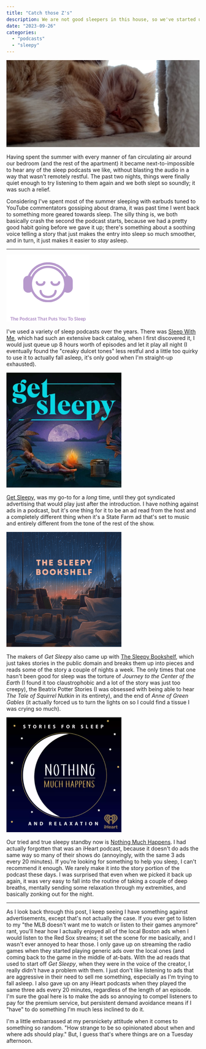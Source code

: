 ```yaml
---
title: "Catch those Z's"
description: We are not good sleepers in this house, so we've started using podcasts to help us get some rest at night. These are my recommendations.
date: "2023-09-26"
categories: 
  - "podcasts"
  - "sleepy"
---
```


![Rudy, an orange tabby cat sleeps curled up, with his head pillowed on his own tail](images/IMG_20230925_131127971_HDR-1024x461.jpg)

Having spent the summer with every manner of fan circulating air around our bedroom (and the rest of the apartment) it became next-to-impossible to hear any of the sleep podcasts we like, without blasting the audio in a way that wasn't remotely restful. The past two nights, things were finally quiet enough to try listening to them again and we both slept so soundly; it was such a relief.

Considering I've spent most of the summer sleeping with earbuds tuned to YouTube commentators gossiping about drama, it was past time I went back to something more geared towards sleep. The silly thing is, we both basically crash the second the podcast starts, because we had a pretty good habit going before we gave it up; there's something about a soothing voice telling a story that just makes the entry into sleep so much smoother, and in turn, it just makes it easier to _stay_ asleep.

* * *

![Logo for the podcast Sleep With me, with the tag line "The Podcast that Puts you to Sleep"](images/SleepWithMeLogo.png)

I've used a variety of sleep podcasts over the years. There was [Sleep With Me](http://www.sleepwithmepodcast.com/), which had such an extensive back catalog, when I first discovered it, I would just queue up 8 hours worth of episodes and let it play all night (I eventually found the "creaky dulcet tones" less restful and a little too quirky to use it to actually fall asleep, it's only good when I'm straight-up exhausted).

![Logo for the podcast Get Sleepy, featuring a person with gray hair resting on a lounge chair listening to music beside a fire on a beach.](images/Get-Sleepy-Logo-300x300.png)

[Get Sleepy](https://getsleepy.com/), was my go-to for a _long_ time, until they got syndicated advertising that would play just after the introduction. I have nothing against ads in a podcast, but it's one thing for it to be an ad read from the host and a completely different thing when it's a State Farm ad that's set to music and entirely different from the tone of the rest of the show.

![Logo for the podcast The Sleepy Bookshelf showing a bedroom with a shelf of books and more books on the windowsill, outside there's rain falling softly as the sun sets.](images/The-Sleepy-Bookshelf-Logo-300x300.gif)

The makers of _Get Sleepy_ also came up with [The Sleepy Bookshelf](https://sleepybookshelf.com/), which just takes stories in the public domain and breaks them up into pieces and reads some of the story a couple of nights a week. The only times that one hasn't been good for sleep was the torture of _Journey to the Center of the Earth_ (I found it too claustrophobic and a lot of the story was just too creepy), the Beatrix Potter Stories (I was obsessed with being able to hear _The Tale of Squirrel Nutkin_ in its entirety), and the end of _Anne of Green Gables_ (it actually forced us to turn the lights on so I could find a tissue I was crying so much).

![Logo for the podcast Nothing Much Happens, with the tagline "stories for sleep and relaxation."](images/NothingMuchHappens-Logo-300x300.png)

Our tried and true sleepy standby now is [Nothing Much Happens](https://www.iheart.com/podcast/263-nothing-much-happens-bedti-29945275/). I had actually forgotten that was an iHeart podcast, because it doesn't do ads the same way so many of their shows do (annoyingly, with the same 3 ads every 20 minutes). If you're looking for something to help you sleep, I can't recommend it enough. We rarely make it into the story portion of the podcast these days. I was surprised that even when we picked it back up again, it was very easy to fall into the routine of taking a couple of deep breaths, mentally sending some relaxation through my extremities, and basically zonking out for the night.

* * *

As I look back through this post, I keep seeing I have something against advertisements, except that's not actually the case. If you ever get to listen to my "the MLB doesn't want me to watch or listen to their games anymore" rant, you'll hear how I actually enjoyed all of the local Boston ads when I would listen to the Red Sox streams; it set the scene for me basically, and I wasn't ever annoyed to hear those. I only gave up on streaming the radio games when they started playing generic ads over the local ones (and coming back to the game in the middle of at-bats. With the ad reads that used to start off _Get Sleepy_, when they were in the voice of the creator, I really didn't have a problem with them. I just don't like listening to ads that are aggressive in their need to sell me something, especially as I'm trying to fall asleep. I also gave up on any iHeart podcasts when they played the same three ads every 20 minutes, regardless of the length of an episode. I'm sure the goal here is to make the ads so annoying to compel listeners to pay for the premium service, but persistent demand avoidance means if I "have" to do something I'm much less inclined to do it.

I'm a little embarrassed at my persnickety attitude when it comes to something so random. "How strange to be so opinionated about when and where ads should play." But, I guess that's where things are on a Tuesday afternoon.
